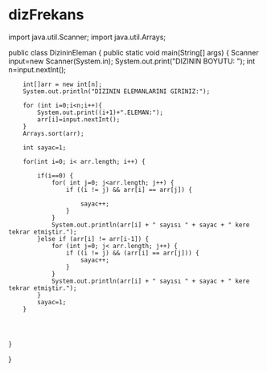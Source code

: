 # dizFrekans
import java.util.Scanner;
import java.util.Arrays;

public class DizininEleman {
    public static void main(String[] args) {
        Scanner input=new Scanner(System.in);
        System.out.print("DIZININ BOYUTU: ");
        int n=input.nextInt();

        int[]arr = new int[n];
        System.out.println("DIZININ ELEMANLARINI GIRINIZ:");

        for (int i=0;i<n;i++){
            System.out.print((i+1)+".ELEMAN:");
            arr[i]=input.nextInt();
        }
        Arrays.sort(arr);

        int sayac=1;

        for(int i=0; i< arr.length; i++) {

            if(i==0) {
                for( int j=0; j<arr.length; j++) {
                    if ((i != j) && arr[i] == arr[j]) {

                        sayac++;
                    }
                }
                System.out.println(arr[i] + " sayısı " + sayac + " kere tekrar etmiştir.");
            }else if (arr[i] != arr[i-1]) {
                for (int j=0; j< arr.length; j++) {
                    if ((i != j) && (arr[i] == arr[j])) {
                        sayac++;
                    }
                }
                System.out.println(arr[i] + " sayısı " + sayac + " kere tekrar etmiştir.");
            }
            sayac=1;
        }




    }
}
